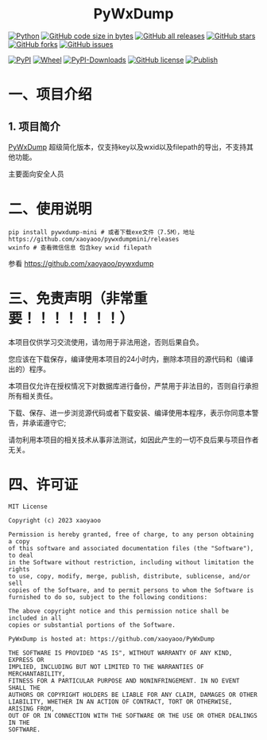 # <center>PyWxDump</center>

[![Python](https://img.shields.io/badge/Python-3-blue.svg)](https://www.python.org/)
[![GitHub code size in bytes](https://img.shields.io/github/languages/code-size/xaoyaoo/pywxdump)](https://github.com/xaoyaoo/PyWxDump)
[![GitHub all releases](https://img.shields.io/github/downloads/xaoyaoo/pywxdump/total)](https://github.com/xaoyaoo/PyWxDump)
[![GitHub stars](https://img.shields.io/github/stars/xaoyaoo/PyWxDump.svg)](https://github.com/xaoyaoo/PyWxDump)
[![GitHub forks](https://img.shields.io/github/forks/xaoyaoo/PyWxDump.svg)](https://github.com/xaoyaoo/PyWxDump/fork)
[![GitHub issues](https://img.shields.io/github/issues/xaoyaoo/PyWxDump)](https://github.com/xaoyaoo/PyWxDump/issues)

[![PyPI](https://img.shields.io/pypi/v/pywxdump)](https://pypi.org/project/pywxdump/)
[![Wheel](https://img.shields.io/pypi/wheel/pywxdump)](https://pypi.org/project/pywxdump/)
[![PyPI-Downloads](https://img.shields.io/pypi/dm/pywxdump)](https://pypistats.org/packages/pywxdump)
[![GitHub license](https://img.shields.io/pypi/l/pywxdump)](https://github.com/xaoyaoo/PyWxDump/blob/master/LICENSE)
[![Publish](https://github.com/xaoyaoo/PyWxDump/actions/workflows/publish.yml/badge.svg)](https://github.com/xaoyaoo/PyWxDump/actions/workflows/publish.yml)

# 一、项目介绍

## 1. 项目简介

[PyWxDump](https://github.com/xaoyaoo/pywxdump) 超级简化版本，仅支持key以及wxid以及filepath的导出，不支持其他功能。

主要面向安全人员

# 二、使用说明

```shell
pip install pywxdump-mini # 或者下载exe文件（7.5M），地址 https://github.com/xaoyaoo/pywxdumpmini/releases
wxinfo # 查看微信信息 包含key wxid filepath
```

参看  https://github.com/xaoyaoo/pywxdump

# 三、免责声明（非常重要！！！！！！！）

本项目仅供学习交流使用，请勿用于非法用途，否则后果自负。

您应该在下载保存，编译使用本项目的24小时内，删除本项目的源代码和（编译出的）程序。

本项目仅允许在授权情况下对数据库进行备份，严禁用于非法目的，否则自行承担所有相关责任。

下载、保存、进一步浏览源代码或者下载安装、编译使用本程序，表示你同意本警告，并承诺遵守它;

请勿利用本项目的相关技术从事非法测试，如因此产生的一切不良后果与项目作者无关。

# 四、许可证

```text
MIT License

Copyright (c) 2023 xaoyaoo

Permission is hereby granted, free of charge, to any person obtaining a copy
of this software and associated documentation files (the "Software"), to deal
in the Software without restriction, including without limitation the rights
to use, copy, modify, merge, publish, distribute, sublicense, and/or sell
copies of the Software, and to permit persons to whom the Software is
furnished to do so, subject to the following conditions:

The above copyright notice and this permission notice shall be included in all
copies or substantial portions of the Software.

PyWxDump is hosted at: https://github.com/xaoyaoo/PyWxDump

THE SOFTWARE IS PROVIDED "AS IS", WITHOUT WARRANTY OF ANY KIND, EXPRESS OR
IMPLIED, INCLUDING BUT NOT LIMITED TO THE WARRANTIES OF MERCHANTABILITY,
FITNESS FOR A PARTICULAR PURPOSE AND NONINFRINGEMENT. IN NO EVENT SHALL THE
AUTHORS OR COPYRIGHT HOLDERS BE LIABLE FOR ANY CLAIM, DAMAGES OR OTHER
LIABILITY, WHETHER IN AN ACTION OF CONTRACT, TORT OR OTHERWISE, ARISING FROM,
OUT OF OR IN CONNECTION WITH THE SOFTWARE OR THE USE OR OTHER DEALINGS IN THE
SOFTWARE.
```

